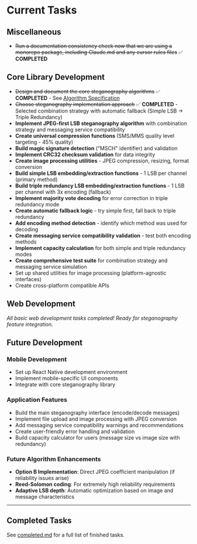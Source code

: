 # Current Tasks

## Miscellaneous

- ~~Run a documentation consistency check now that we are using a monorepo package, including Claude.md and any cursor rules files~~ ✅ **COMPLETED**

## Core Library Development

- ~~Design and document the core steganography algorithms~~ ✅ **COMPLETED** - See [Algorithm Specification](../core/docs/algorithm.md)
- ~~Choose steganography implementation approach~~ ✅ **COMPLETED** - Selected combination strategy with automatic fallback (Simple LSB → Triple Redundancy)
- **Implement JPEG-first LSB steganography algorithm** with combination strategy and messaging service compatibility
- **Create universal compression functions** (SMS/MMS quality level targeting - 45% quality)
- **Build magic signature detection** ("MSCH" identifier) and validation
- **Implement CRC32 checksum validation** for data integrity
- **Create image processing utilities** - JPEG compression, resizing, format conversion
- **Build simple LSB embedding/extraction functions** - 1 LSB per channel (primary method)
- **Build triple redundancy LSB embedding/extraction functions** - 1 LSB per channel with 3x encoding (fallback)
- **Implement majority vote decoding** for error correction in triple redundancy mode
- **Create automatic fallback logic** - try simple first, fall back to triple redundancy
- **Add encoding method detection** - identify which method was used for decoding
- **Create messaging service compatibility validation** - test both encoding methods
- **Implement capacity calculation** for both simple and triple redundancy modes
- **Create comprehensive test suite** for combination strategy and messaging service simulation
- Set up shared utilities for image processing (platform-agnostic interfaces)
- Create cross-platform compatible APIs

## Web Development

_All basic web development tasks completed! Ready for steganography feature integration._

## Future Development

### Mobile Development

- Set up React Native development environment
- Implement mobile-specific UI components
- Integrate with core steganography library

### Application Features

- Build the main steganography interface (encode/decode messages)
- Implement file upload and image processing with JPEG conversion
- Add messaging service compatibility warnings and recommendations
- Create user-friendly error handling and validation
- Build capacity calculator for users (message size vs image size with redundancy)

### Future Algorithm Enhancements

- **Option B Implementation**: Direct JPEG coefficient manipulation (if reliability issues arise)
- **Reed-Solomon coding**: For extremely high reliability requirements
- **Adaptive LSB depth**: Automatic optimization based on image and message characteristics

---

## Completed Tasks

See [completed.md](completed.md) for a full list of finished tasks.
